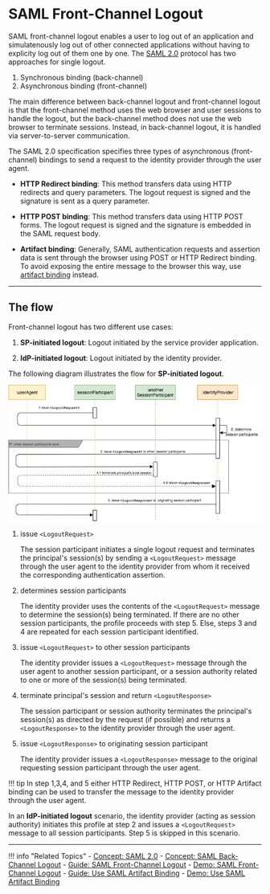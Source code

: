 # SAML Front-Channel Logout

SAML front-channel logout enables a user to log out of an application and simulatenously log out of other connected applications without having to explicity log out of them one by one. The [SAML 2.0](TODO:link-to-concept) protocol has two approaches for single logout. 

1. Synchronous binding (back-channel)
2. Asynchronous binding (front-channel)

The main difference between back-channel logout and front-channel logout is that the front-channel method uses the web browser and user sessions to handle the logout, but the back-channel method does not use the web browser to terminate sessions. Instead, in back-channel logout, it is handled via server-to-server communication. 

The SAML 2.0 specification specifies three types of asynchronous (front-channel) bindings to send a request to the identity provider through the user agent.

- **HTTP Redirect binding**: This method transfers data using HTTP redirects and query parameters. The logout request is signed and the signature is sent as a query parameter. 

- **HTTP POST binding**: This method transfers data using HTTP POST forms. The logout request is signed and the signature is embedded in the SAML request body. 

- **Artifact binding**: Generally, SAML authentication requests and assertion data is sent through the browser using POST or HTTP Redirect binding. To avoid exposing the entire message to the browser this way, use [artifact binding](TODO:link-to-guide/concept) instead. 

---

## The flow

Front-channel logout has two different use cases:

1. **SP-initiated logout**: Logout initiated by the service provider application.

2. **IdP-initiated logout**: Logout initiated by the identity provider. 

The following diagram illustrates the flow for **SP-initiated logout**. 

![saml-front-channel](../../assets/img/concepts/saml-front-channel.png)

1. issue `<LogoutRequest>` 

    The session participant initiates a single logout request and terminates the principal's session(s) by sending a `<LogoutRequest>` message through the user agent to the identity provider from whom it received the corresponding authentication assertion. 

2. determines session participants

    The identity provider uses the contents of the `<LogoutRequest>` message to determine the session(s) being terminated. If there are no other session participants, the profile proceeds with step 5. Else, steps 3 and 4 are repeated for each session participant identified.

3. issue `<LogoutRequest>` to other session participants

    The identity provider issues a `<LogoutRequest>` message through the user agent to another session participant, or a session authority related to one or more of the session(s) being terminated.

4. terminate principal's session and return `<LogoutResponse>`

    The session participant or session authority terminates the principal's session(s) as directed by the request (if possible) and returns a `<LogoutResponse>` to the identity provider through the user agent. 

5. issue `<LogoutResponse>` to originating session participant

    The identity provider issues a `<LogoutResponse>` message to the original requesting session participant through the user agent. 

!!! tip
    In step 1,3,4, and 5 either HTTP Redirect, HTTP POST, or HTTP Artifact binding can be used to transfer the message to the identity provider through the user agent. 

In an **IdP-initiated logout** scenario, the identity provider (acting as session authority) initiates this profile at step 2 and issues a `<LogoutRequest>` message to all session participants. Step 5 is skipped in this scenario. 

---

!!! info "Related Topics"
    - [Concept: SAML 2.0](TODO:link-to-concept)
    - [Concept: SAML Back-Channel Logout](TODO:link-to-concept)
    - [Guide: SAML Front-Channel Logout](../../../guides/login/saml-front-channel-logout)
    - [Demo: SAML Front-Channel Logout](../../../quick-starts/saml-front-channel-logout)
    - [Guide: Use SAML Artifact Binding](../../../guides/login/use-artifact-binding)
    - [Demo: Use SAML Artifact Binding](../../../quick-starts/use-artifact-binding-sample)



